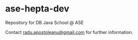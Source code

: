 # ase-hepta-dev
Repository for DB Java School @ ASE

Contact radu.apostoleanu@gmail.com for further information.
